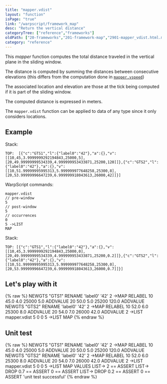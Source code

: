 ```yaml
---
title: "mapper.vdist"
layout: "function"
isPage: "true"
link: "/warpscript/framework_map"
desc: "Return the vertical distance"
categoryTree: ["reference","frameworks"]
oldPath: ["20-frameworks","201-framework-map","2901-mapper_vdist.html.md"]
category: "reference"
---
```

 

This *mapper* function computes the total distance traveled in the vertical plane in the sliding window.

The distance is computed by summing the distances between consecutive elevations (this differs from the computation done in [`mapper.vspeed`](mapper.vspeed))

The associated location and elevation are those at the tick being computed if it is part of the sliding window.

The computed distance is expressed in meters.

The `mapper.vdist` function can be applied to data of any type since it only considers locations.

## Example ##

Stack:

    TOP:  [{"c":"GTS1","l":{"label0":"42"},"a":{},"v":[[10,45,3.9999999292194843,25000,5],[20,49.99999999534339,4.999999953433871,25200,120]]},{"c":"GTS2","l":{"label0":"42"},"a":{},"v":[[10,51.99999995995313,5.999999977648258,25300,8],[20,53.99999996647239,6.999999918043613,26000,42]]}]

WarpScript commands:

    mapper.vdist
    // pre-window
    5
    // post-window
    5
    // occurrences
    0
    5 ->LIST
    MAP

Stack: 

    TOP: [{"c":"GTS1","l":{"label0":"42"},"a":{},"v":[[10,45,3.9999999292194843,25000,0],[20,49.99999999534339,4.999999953433871,25200,0.2]]},{"c":"GTS2","l":{"label0":"42"},"a":{},"v":[[10,51.99999995995313,5.999999977648258,25300,0],[20,53.99999996647239,6.999999918043613,26000,0.7]]}]

## Let's play with it ##

{% raw %}
<warp10-warpscript-widget>NEWGTS "GTS1" RENAME 
'label0' '42' 2 ->MAP RELABEL
10 45.0 4.0 25000 5.0 ADDVALUE
20 50.0 5.0 25200 120.0 ADDVALUE 
NEWGTS "GTS2" RENAME 
'label0' '42' 2 ->MAP RELABEL
10 52.0 6.0 25300 8.0 ADDVALUE
20 54.0 7.0 26000 42.0 ADDVALUE 
2 ->LIST 
mapper.vdist 
5
0
0
5 ->LIST
MAP
</warp10-warpscript-widget>
{% endraw %}    


## Unit test ##

{% raw %}
<warp10-warpscript-widget>NEWGTS "GTS1" RENAME 
'label0' '42' 2 ->MAP RELABEL
10 45.0 4.0 25000 5.0 ADDVALUE
20 50.0 5.0 25200 120.0 ADDVALUE 
NEWGTS "GTS2" RENAME 
'label0' '42' 2 ->MAP RELABEL
10 52.0 6.0 25300 8.0 ADDVALUE
20 54.0 7.0 26000 42.0 ADDVALUE 
2 ->LIST 
mapper.vdist 
5
0
0
5 ->LIST
MAP
VALUES LIST->
2 == ASSERT
LIST-> DROP
0.7 == ASSERT
0 == ASSERT
LIST-> DROP
0.2 == ASSERT
0 == ASSERT
'unit test successful'
</warp10-warpscript-widget>
{% endraw %}